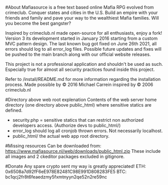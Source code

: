 #About
Mafiasource is a free text based online Mafia RPG evolved from crimeclub.
Conquer states and cities in the U.S.
Build an empire with your friends and family and pave your way to the wealthiest Mafia families.
Will you become the best gangster?

Inspired by crimeclub.nl made open-source for all enthusiasts, enjoy a fork!
Version 3 its development started in January 2016 starting from a custom MVC pattern design.
The last known bug got fixed on June 26th 2021, all errors should log to all error_log files.
Possible future updates and fixes will be pushed to the main branch along with our official website releases.

This project is not a professional application and shouldn't be used as such.
Especially true for almost all security practices found inside this project.

Refer to /install/README.md for more information regarding the installation process.
Made possible by © 2016 Michael Carrein inspired by © 2006 crimeclub.nl


#Directory above web root explenation
Contents of the web server home directory (one directory above public_html) where sensitive statics are defined.
- security.php = sensitive statics that can restrict non authorized developers access. (Authorize devs to public_html/)
- error_log should log all cronjob thrown errors. Not necessarily localhost.
- public_html/ the actual web app root directory.


#Missing resources
Can be downloaded from: https://www.mafiasource.nl/web/downloads/public_html.zip
These include all images and 2 ckeditor packages excluded in gitignore.


#Donate
Any spare crypto sent my way is greatly appreciated!
ETH: 0x6508a7d92fF6eE978E82481C98E991D808283FE5
BTC: bc1qcj2fr8t6feaedzmy5fxmtnyyn2qe52n2re59nc

